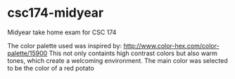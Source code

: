 # csc174-midyear
Midyear take home exam for CSC 174


The color palette used was inspired by: http://www.color-hex.com/color-palette/15900
  This not only containts high contrast colors but also warm tones, which create a welcoming environment. The main color was 
  selected to be the color of a red potato
